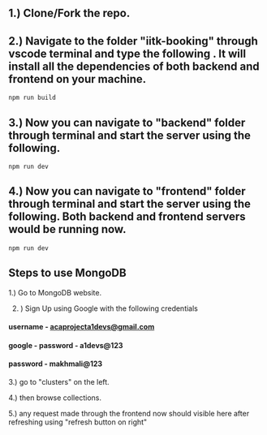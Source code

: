 
## 1.) Clone/Fork the repo. 

## 2.) Navigate to the folder "iitk-booking" through vscode terminal and type the following . It will install all the dependencies of both backend and frontend on your machine.  ##
```
npm run build
```

## 3.) Now you can navigate to "backend" folder through terminal and start the server using the following.  ##
```
npm run dev
```

## 4.) Now you can navigate to "frontend" folder through terminal and start the server using the following.  Both backend and frontend servers would be running now.  ##
```
npm run dev
```

## Steps to use MongoDB  ##

1.) Go to MongoDB website.

2. ) Sign Up using Google with the following credentials
   
#### username - acaprojecta1devs@gmail.com  ####
#### google - password - a1devs@123
#### password - makhmali@123 ####

3.) go to "clusters" on the left.

4.) then browse collections.

5.) any request made through the frontend now should visible here after refreshing using "refresh button on right"

